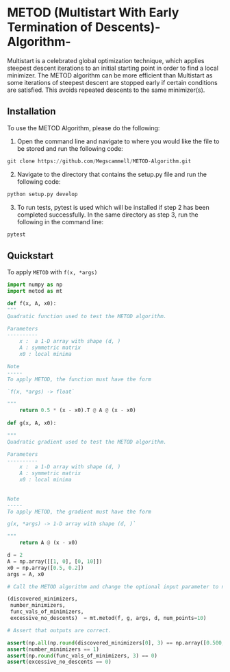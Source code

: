 # METOD (Multistart With Early Termination of Descents)-Algorithm-
Multistart is a celebrated global optimization technique, which applies steepest descent iterations to an initial starting point in order to find a local minimizer. The METOD algorithm can be more efficient than Multistart as some iterations of steepest descent are stopped early if certain conditions are satisfied. This avoids repeated descents to the same minimizer(s). 

## Installation
To use the METOD Algorithm, please do the following:

1) Open the command line and navigate to where you would like the file to be stored and run the following code:
```python
git clone https://github.com/Megscammell/METOD-Algorithm.git
```
2) Navigate to the directory that contains the setup.py file and run the following code:
```python
python setup.py develop
```
3) To run tests, pytest is used which will be installed if step 2 has been completed successfully. In the same directory as step 3, run the following in the command line:
```python
pytest
```

## Quickstart
To apply ```METOD``` with ```f(x, *args)```

```python
import numpy as np
import metod as mt

def f(x, A, x0):
"""
Quadratic function used to test the METOD algorithm.

Parameters
----------
    x :  a 1-D array with shape (d, )
    A : symmetric matrix
    x0 : local minima

Note
-----
To apply METOD, the function must have the form

`f(x, *args) -> float`

"""
    return 0.5 * (x - x0).T @ A @ (x - x0)
    
def g(x, A, x0):

"""
Quadratic gradient used to test the METOD algorithm.

Parameters
----------
    x :  a 1-D array with shape (d, )
    A : symmetric matrix
    x0 : local minima
    
    
Note
-----
To apply METOD, the gradient must have the form

g(x, *args) -> 1-D array with shape (d, )`

"""
    return A @ (x - x0)

d = 2
A = np.array([[1, 0], [0, 10]])
x0 = np.array([0.5, 0.2])
args = A, x0

# Call the METOD algorithm and change the optional input parameter to num_points=10.

(discovered_minimizers,
 number_minimizers,
 func_vals_of_minimizers,
 excessive_no_descents)  = mt.metod(f, g, args, d, num_points=10)

# Assert that outputs are correct.

assert(np.all(np.round(discovered_minimizers[0], 3) == np.array([0.500,0.200])))
assert(number_minimizers == 1)
assert(np.round(func_vals_of_minimizers, 3) == 0)
assert(excessive_no_descents == 0)

```